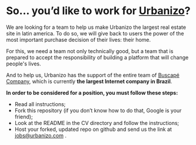 <h1>So… you’d like to work for <a href="http://www.urbanizo.com">Urbanizo</a>?</h1>



We are looking for a team to help us make Urbanizo the largest real estate site in latin america. To do so, we will give back to users the power of the most important purchase decision of their lives: their home.

For this, we need a team not only technically good, but a team that is prepared to accept the responsibility of building a platform that will change people's lives.

And to help us, Urbanizo has the support of the entire team of <a href="http://www.buscapecompany.com/">Buscapé Company</a>, which is currently <b>the largest Internet company in Brazil</b>.

<b>In order to be considered for a position, you must follow these steps:</b>

* Read all instructions;
* Fork this repository (if you don’t know how to do that, Google is your friend);
* Look at the README in the CV directory and follow the instructions;
* Host your forked, updated repo on github and send us the link at <a href="jobs@urbanizo.com">jobs@urbanizo.com</a> .

